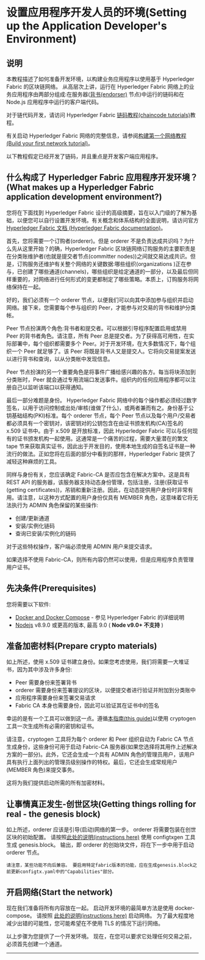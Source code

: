 # 设置应用程序开发人员的环境(Setting up the Application Developer's Environment)

## 说明

本教程描述了如何准备开发环境，以构建业务应用程序以使用基于 Hyperledger Fabric 的区块链网络。 从高层次上讲，运行在 Hyperledger Fabric 网络上的业务应用程序由两部分组成:在服务器([背书(endorser)](http://hyperledger-fabric.readthedocs.io/en/latest/arch-deep-dive.html#peer) 节点)中运行的链码和在 Node.js 应用程序中运行的客户端代码。

对于链代码开发，请访问 Hyperledger Fabric [链码教程(chaincode tutorials)](http://hyperledger-fabric.readthedocs.io/en/latest/chaincode.html)教程。

有关启动 Hyperledger Fabric 网络的完整信息，请参阅[构建第一个网络教程 (Build your first network tutorial)](http://hyperledger-fabric.readthedocs.io/en/latest/build_network.html)。

以下教程假定已经开发了链码，并且重点是开发客户端应用程序。

## 什么构成了 Hyperledger Fabric 应用程序开发环境？(What makes up a Hyperledger Fabric application development environment?)

您将在下面找到 Hyperledger Fabric 设计的高级摘要，旨在以入门级的了解为基础，以便您可以自行设置开发环境。有关概念和体系结构的全面说明，请访问官方[Hyperledger Fabric 文档 (Hyperledger Fabric documentation)](http://hyperledger-fabric.readthedocs.io/en/latest)。

首先，您将需要一个订购者(orderer)。但是 orderer 不是负责达成共识吗？为什么先从这里开始？的确，Hyperledger Fabric 区块链网络订购服务的主要职责是在分类账维护者(也就是提交者节点(committer nodes))之间就交易达成共识。但是，订购服务还维护有关整个网络的关键数据:哪些组织(organizations )正在参与，已创建了哪些通道(channels)，哪些组织是给定通道的一部分，以及最后但同样重要的，对网络进行任何形式的变更都制定了哪些策略。本质上，订购服务将网络保持在一起。

好的，我们必须有一个 orderer 节点，以便我们可以向其中添加参与组织并启动网络。接下来，您需要每个参与组织的 Peer，才能参与对交易的背书和维护分类帐。

Peer 节点扮演两个角色:背书者和提交者。可以根据引导程序配置启用或禁用 Peer 的背书者角色。请注意，所有 Peer 总是提交者。为了获得高可用性，在实际部署中，每个组织都需要多个 Peer。对于开发环境，在大多数情况下，每个组织一个 Peer 就足够了。该 Peer 将既是背书人又是提交人。它将向交易提案发送以进行背书和查询，以从分类帐中发现信息。

Peer 节点扮演的另一个重要角色是将事件广播给感兴趣的各方。每当将块添加到分类账时，Peer 就会通过专用流端口发送事件。组织内的任何应用程序都可以注册自己以监听该端口以获得通知。

最后一部分难题是身份。 Hyperledger Fabric 网络中的每个操作都必须经过数字签名，以用于访问控制或出处/审核(谁做了什么)，或两者兼而有之。身份基于公钥基础结构(PKI)标准。每个 orderer 节点，每个 Peer 节点以及每个用户/交易者都必须具有一个密钥对，该密钥对的公钥包含在由证书颁发机构(CA)签名的 x.509 证书中。由于 x.509 是开放标准，因此 Hyperledger Fabric 可以与任何现有的证书颁发机构一起使用。这通常是一个痛苦的过程，需要大量潜在的繁文 tape 节来获取真实证书，因此出于开发目的，使用本地生成的自签名证书是一种流行的做法。正如您将在后面的部分中看到的那样，Hyperledger Fabric 提供了减轻这种麻烦的工具。

同样与身份有关，您应该确定 Fabric-CA 是否应包含在解决方案中。这是具有 REST API 的服务器，该服务器支持动态身份管理，包括注册，注册(获取证书(getting certificates))，吊销和重新注册。因此，在动态提供用户身份时非常有用。请注意，以这种方式配置的用户身份仅具有 MEMBER 角色，这意味着它将无法执行为 ADMIN 角色保留的某些操作:

- 创建/更新通道
- 安装/实例化链码
- 查询已安装/实例化的链码

对于这些特权操作，客户端必须使用 ADMIN 用户来提交请求。

如果选择不使用 Fabric-CA，则所有内容仍然可以使用，但是应用程序负责管理用户证书。

## 先决条件(Prerequisites)

您将需要以下软件:

- [Docker and Docker Compose](http://hyperledger-fabric.readthedocs.io/en/latest/prereqs.html#docker-and-docker-compose) - 参见 Hyperledger Fabric 的详细说明
- [Nodejs](https://nodejs.org/en/download/) v8.9.0 或更高的版本, 最高 9.0 ( **Node v9.0+ 不支持** )

## 准备加密材料(Prepare crypto materials)

如上所述，使用 x.509 证书建立身份。如果您考虑使用，我们将需要一大堆证书，因为其中涉及许多身份:

- Peer 需要身份来签署背书
- orderer 需要身份来签署提议的区块，以便提交者进行验证并附加到分类账中
- 应用程序需要身份来签署交易请求
- Fabric CA 本身也需要身份，因此可以验证其在证书中的签名

幸运的是有一个工具可以做到这一点。遵循[本指南(this guide)](http://hyperledger-fabric.readthedocs.io/en/latest/build_network.html#crypto-generator)以使用 cryptogen 工具一次生成所有必需的密钥和证书。

请注意，cryptogen 工具将为每个 orderer 和 Peer 组织自动为 Fabric CA 节点生成身份，这些身份可用于启动 Fabric-CA 服务器(如果您选择将其用作上述解决方案的一部分)。此外，它还会生成一个具有 ADMIN 角色的管理员用户，该用户具有执行上面列出的管理员级别操作的特权。最后，它还会生成常规用户(MEMBER 角色)来提交事务。

这将为我们提供启动所需的所有加密材料。

## 让事情真正发生-创世区块(Getting things rolling for real - the genesis block)

如上所述，orderer 应该是引导(启动)网络的第一步。 orderer 将需要包装在创世区块的初始配置。 请按照[此处的说明(instructions here)](http://hyperledger-fabric.readthedocs.io/en/latest/build_network.html#configuration-transaction-generator) 使用 configtxgen 工具生成 genesis.block。 输出，即 orderer 的创始块文件，将在下一步中用于启动 orderer 节点。

```none
请注意，某些功能不向后兼容。 要启用特定fabric版本的功能，应在生成genesis.block之前更新configtx.yaml中的"Capabilities"部分。
```

## 开启网络(Start the network)

现在我们准备将所有内容放在一起。 启动开发环境的最简单方法是使用 docker-compose。 请按照 [此处的说明(instructions here)](http://hyperledger-fabric.readthedocs.io/en/latest/build_network.html#start-the-network) 启动网络。 为了最大程度地减少出错的可能性，您可能希望在不使用 TLS 的情况下运行网络。

以上步骤为您提供了一个开发环境。 现在，在您可以要求它处理任何交易之前，必须首先创建一个通道。

---
